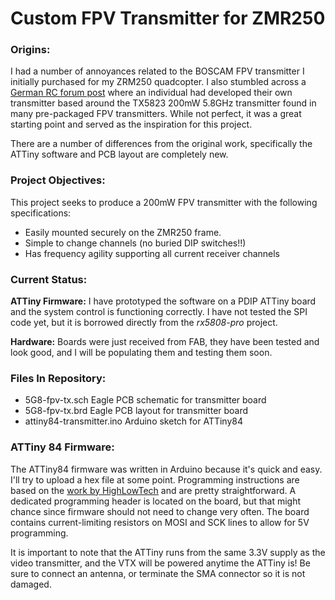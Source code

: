 # Custom FPV Transmitter for ZMR250

### Origins:

I had a number of annoyances related to the BOSCAM FPV transmitter I initially purchased for my ZRM250 quadcopter. I also stumbled across a [German RC forum post](http://fpv-treff.de/viewtopic.php?f=23&t=5974) where an individual had developed their own transmitter based around the TX5823 200mW 5.8GHz transmitter found in many pre-packaged FPV transmitters. While not perfect, it was a great starting point and served as the inspiration for this project.

There are a number of differences from the original work, specifically the ATTiny software and PCB layout are completely new.

### Project Objectives:

This project seeks to produce a 200mW FPV transmitter with the following specifications:

- Easily mounted securely on the ZMR250 frame.
- Simple to change channels (no buried DIP switches!!)
- Has frequency agility supporting all current receiver channels

### Current Status:

**ATTiny Firmware:** I have prototyped the software on a PDIP ATTiny board and the system control is functioning correctly. I have not tested the SPI code yet, but it is borrowed directly from the *rx5808-pro* project.

**Hardware:** Boards were just received from FAB, they have been tested and look good, and I will be populating them and testing them soon.

### Files In Repository:

- 5G8-fpv-tx.sch		Eagle PCB schematic for transmitter board
- 5G8-fpv-tx.brd		Eagle PCB layout for transmitter board
- attiny84-transmitter.ino	Arduino sketch for ATTiny84

### ATTiny 84 Firmware:

The ATTiny84 firmware was written in Arduino because it's quick and easy. I'll try to upload a hex file at some point. Programming instructions are based on the [work by HighLowTech](http://highlowtech.org/?p=1695) and are pretty straightforward. A dedicated programming header is located on the board, but that might chance since firmware should not need to change very often. The board contains current-limiting resistors on MOSI and SCK lines to allow for 5V programming.

It is important to note that the ATTiny runs from the same 3.3V supply as the video transmitter, and the VTX will be powered anytime the ATTiny is! Be sure to connect an antenna, or terminate the SMA connector so it is not damaged.
